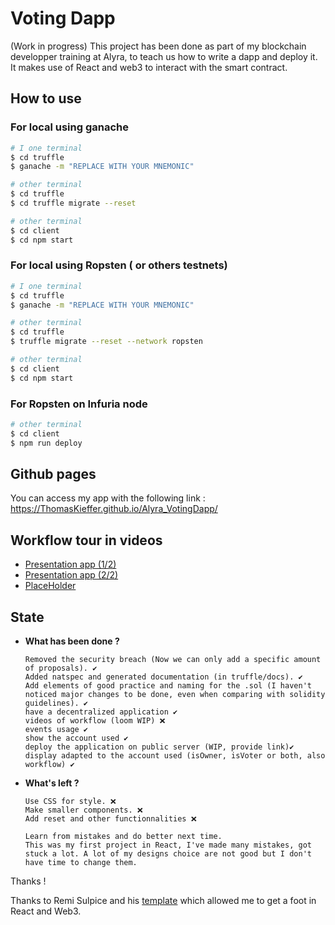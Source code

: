 # Voting Dapp

(Work in progress)
This project has been done as part of my blockchain developper training at Alyra, to teach us how to write a dapp and deploy it.
It makes use of React and web3 to interact with the smart contract.

## How to use

### For local using ganache

```sh
# I one terminal
$ cd truffle
$ ganache -m "REPLACE WITH YOUR MNEMONIC"
```

```sh
# other terminal
$ cd truffle
$ cd truffle migrate --reset
```

```sh
# other terminal
$ cd client
$ cd npm start
```

### For local using Ropsten ( or others testnets)

```sh
# I one terminal
$ cd truffle
$ ganache -m "REPLACE WITH YOUR MNEMONIC"
```

```sh
# other terminal
$ cd truffle
$ truffle migrate --reset --network ropsten
```

```sh
# other terminal
$ cd client
$ cd npm start
```

### For Ropsten on Infuria node

```sh
# other terminal
$ cd client
$ npm run deploy
```

## Github pages

You can access my app with the following link : 
<a href="https://ThomasKieffer.github.io/Alyra_VotingDapp/">https://ThomasKieffer.github.io/Alyra_VotingDapp/</a>


## Workflow tour in videos

<ul>
    <li><a href="https://www.loom.com/share/686998148fb4466caea45fce3aed6f6f">Presentation app (1/2)</a></li>
    <li><a href="https://www.loom.com/share/8851ebd37b6b4ee7ab21f654bdb1657f">Presentation app (2/2)</a></li>
    <li><a href="https://www.kickassfacts.com/wp-content/uploads/2016/02/Animals.jpg">PlaceHolder</a></li>
</ul>

## State

- __What has been done ?__

      Removed the security breach (Now we can only add a specific amount of proposals). ✔️
      Added natspec and generated documentation (in truffle/docs). ✔️
      Add elements of good practice and naming for the .sol (I haven't noticed major changes to be done, even when comparing with solidity guidelines). ✔️
      have a decentralized application ✔️
      videos of workflow (loom WIP) ❌
      events usage ✔️
      show the account used ✔️
      deploy the application on public server (WIP, provide link)✔️
      display adapted to the account used (isOwner, isVoter or both, also workflow) ✔️

- __What's left ?__

      Use CSS for style. ❌
      Make smaller components. ❌
      Add reset and other functionnalities ❌

      Learn from mistakes and do better next time.
      This was my first project in React, I've made many mistakes, got stuck a lot. A lot of my designs choice are not good but I don't have time to change them.
      

Thanks !

  Thanks to Remi Sulpice and his <a href="https://github.com/Remitekky/Developpeur-Ethereum-Template/blob/master/6_Dapp/reactTruffleLegacy/client/src/App.js">template</a> which allowed me to get a foot in React and Web3.
